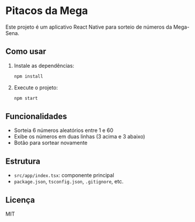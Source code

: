 # Pitacos da Mega

Este projeto é um aplicativo React Native para sorteio de números da Mega-Sena.

## Como usar

1. Instale as dependências:
   ```bash
   npm install
   ```
2. Execute o projeto:
   ```bash
   npm start
   ```

## Funcionalidades
- Sorteia 6 números aleatórios entre 1 e 60
- Exibe os números em duas linhas (3 acima e 3 abaixo)
- Botão para sortear novamente

## Estrutura
- `src/app/index.tsx`: componente principal
- `package.json`, `tsconfig.json`, `.gitignore`, etc.

## Licença
MIT
